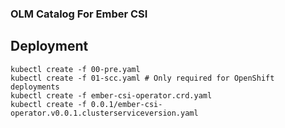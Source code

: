 ### OLM Catalog For Ember CSI

## Deployment

```
kubectl create -f 00-pre.yaml 
kubectl create -f 01-scc.yaml # Only required for OpenShift deployments
kubectl create -f ember-csi-operator.crd.yaml
kubectl create -f 0.0.1/ember-csi-operator.v0.0.1.clusterserviceversion.yaml
```
